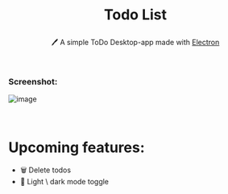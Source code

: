 # <p align="center">Todo List</p>

<p align="center">🖊️ A simple ToDo Desktop-app made with <a href="https://www.electronjs.org/de/">Electron</a></p>

<br />

### Screenshot:
![image](https://github.com/adriianoo/todo-app/assets/84389909/c391b07b-4516-4969-9f51-c2dad898ff7c)

<br />

# Upcoming features:
- 🗑️ Delete todos<br>
- 🌙 Light \ dark mode toggle
